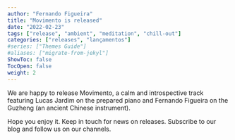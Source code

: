 ```yaml
---
author: "Fernando Figueira"
title: "Movimento is released"
date: "2022-02-23"
tags: ["release", "ambient", "meditation", "chill-out"]
categories: ["releases", "lançamentos"]
#series: ["Themes Guide"]
#aliases: ["migrate-from-jekyl"]
ShowToc: false
TocOpen: false
weight: 2
---
```



We are happy to release Movimento, a calm and introspective track featuring Lucas Jardim on the prepared piano and Fernando Figueira on the Guzheng (an ancient Chinese instrument). 

Hope you enjoy it. Keep in touch for news on releases. Subscribe to our blog
and follow us on our channels.
